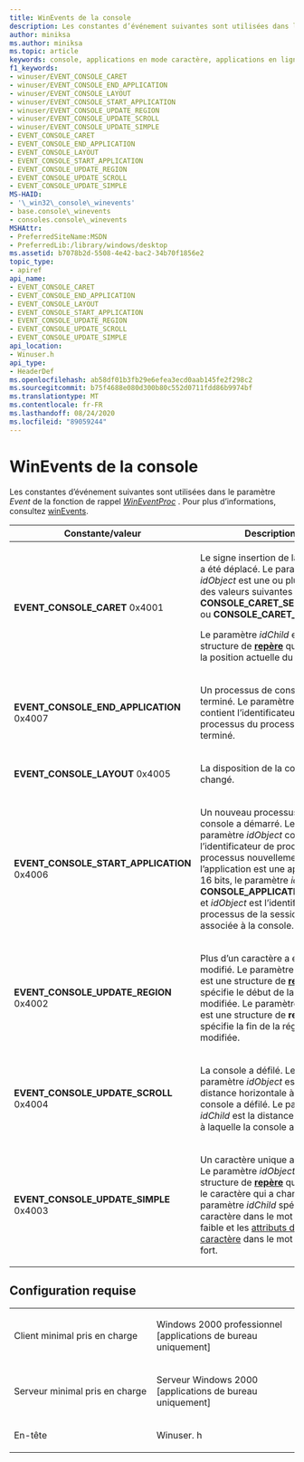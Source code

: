 ```yaml
---
title: WinEvents de la console
description: Les constantes d’événement suivantes sont utilisées dans le paramètre Event de la fonction de rappel WinEventProc. Pour plus d’informations, consultez WinEvents.
author: miniksa
ms.author: miniksa
ms.topic: article
keywords: console, applications en mode caractère, applications en ligne de commande, applications Terminal Server, API de console
f1_keywords:
- winuser/EVENT_CONSOLE_CARET
- winuser/EVENT_CONSOLE_END_APPLICATION
- winuser/EVENT_CONSOLE_LAYOUT
- winuser/EVENT_CONSOLE_START_APPLICATION
- winuser/EVENT_CONSOLE_UPDATE_REGION
- winuser/EVENT_CONSOLE_UPDATE_SCROLL
- winuser/EVENT_CONSOLE_UPDATE_SIMPLE
- EVENT_CONSOLE_CARET
- EVENT_CONSOLE_END_APPLICATION
- EVENT_CONSOLE_LAYOUT
- EVENT_CONSOLE_START_APPLICATION
- EVENT_CONSOLE_UPDATE_REGION
- EVENT_CONSOLE_UPDATE_SCROLL
- EVENT_CONSOLE_UPDATE_SIMPLE
MS-HAID:
- '\_win32\_console\_winevents'
- base.console\_winevents
- consoles.console\_winevents
MSHAttr:
- PreferredSiteName:MSDN
- PreferredLib:/library/windows/desktop
ms.assetid: b7078b2d-5508-4e42-bac2-34b70f1856e2
topic_type:
- apiref
api_name:
- EVENT_CONSOLE_CARET
- EVENT_CONSOLE_END_APPLICATION
- EVENT_CONSOLE_LAYOUT
- EVENT_CONSOLE_START_APPLICATION
- EVENT_CONSOLE_UPDATE_REGION
- EVENT_CONSOLE_UPDATE_SCROLL
- EVENT_CONSOLE_UPDATE_SIMPLE
api_location:
- Winuser.h
api_type:
- HeaderDef
ms.openlocfilehash: ab58df01b3fb29e6efea3ecd0aab145fe2f298c2
ms.sourcegitcommit: b75f4688e080d300b80c552d0711fdd86b9974bf
ms.translationtype: MT
ms.contentlocale: fr-FR
ms.lasthandoff: 08/24/2020
ms.locfileid: "89059244"
---
```

# <a name="console-winevents"></a>WinEvents de la console


Les constantes d’événement suivantes sont utilisées dans le paramètre *Event* de la fonction de rappel [*WinEventProc*](https://msdn.microsoft.com/library/windows/desktop/dd373885(v=vs.85).aspx) . Pour plus d’informations, consultez [winEvents](https://msdn.microsoft.com/library/windows/desktop/dd373889).

<table>
<colgroup>
<col width="50%" />
<col width="50%" />
</colgroup>
<thead>
<tr class="header">
<th>Constante/valeur</th>
<th>Description</th>
</tr>
</thead>
<tbody>
<tr class="odd">
<td><span id="EVENT_CONSOLE_CARET"></span><span id="event_console_caret"></span>
<strong>EVENT_CONSOLE_CARET</strong> 0x4001</td>
<td><p>Le signe insertion de la console a été déplacé. Le paramètre <em>idObject</em> est une ou plusieurs des valeurs suivantes : <strong>CONSOLE_CARET_SELECTION</strong> ou <strong>CONSOLE_CARET_VISIBLE</strong>.</p>
<p>Le paramètre <em>idChild</em> est une structure de <strong><a href="https://docs.microsoft.com/windows/console/coord-str">repère</a></strong> qui spécifie la position actuelle du curseur.</p></td>
</tr>
<tr class="even">
<td><span id="EVENT_CONSOLE_END_APPLICATION"></span><span id="event_console_end_application"></span>
<strong>EVENT_CONSOLE_END_APPLICATION</strong> 0x4007</td>
<td><p>Un processus de console s’est terminé. Le paramètre <em>idObject</em> contient l’identificateur de processus du processus terminé.</p></td>
</tr>
<tr class="odd">
<td><span id="EVENT_CONSOLE_LAYOUT"></span><span id="event_console_layout"></span>
<strong>EVENT_CONSOLE_LAYOUT</strong> 0x4005</td>
<td><p>La disposition de la console a changé.</p></td>
</tr>
<tr class="even">
<td><span id="EVENT_CONSOLE_START_APPLICATION"></span><span id="event_console_start_application"></span>
<strong>EVENT_CONSOLE_START_APPLICATION</strong> 0x4006</td>
<td><p>Un nouveau processus de console a démarré. Le paramètre <em>idObject</em> contient l’identificateur de processus du processus nouvellement créé. Si l’application est une application 16 bits, le paramètre <em>idChild</em> est <strong>CONSOLE_APPLICATION_16BIT</strong> et <em>idObject</em> est l’identificateur de processus de la session NTVDM associée à la console.</p></td>
</tr>
<tr class="odd">
<td><span id="EVENT_CONSOLE_UPDATE_REGION"></span><span id="event_console_update_region"></span>
<strong>EVENT_CONSOLE_UPDATE_REGION</strong> 0x4002</td>
<td><p>Plus d’un caractère a été modifié. Le paramètre <em>idObject</em> est une structure de <a href="coord-str.md" data-raw-source="[&lt;strong&gt;COORD&lt;/strong&gt;](coord-str.md)"><strong>repère</strong></a> qui spécifie le début de la région modifiée. Le paramètre <em>idChild</em> est une structure de <strong>repère</strong> qui spécifie la fin de la région modifiée.</p></td>
</tr>
<tr class="even">
<td><span id="EVENT_CONSOLE_UPDATE_SCROLL"></span><span id="event_console_update_scroll"></span>
<strong>EVENT_CONSOLE_UPDATE_SCROLL</strong> 0x4004</td>
<td><p>La console a défilé. Le paramètre <em>idObject</em> est la distance horizontale à laquelle la console a défilé. Le paramètre <em>idChild</em> est la distance verticale à laquelle la console a défilé.</p></td>
</tr>
<tr class="odd">
<td><span id="EVENT_CONSOLE_UPDATE_SIMPLE"></span><span id="event_console_update_simple"></span>
<strong>EVENT_CONSOLE_UPDATE_SIMPLE</strong> 0x4003</td>
<td><p>Un caractère unique a changé. Le paramètre <em>idObject</em> est une structure de <a href="coord-str.md" data-raw-source="[&lt;strong&gt;COORD&lt;/strong&gt;](coord-str.md)"><strong>repère</strong></a> qui spécifie le caractère qui a changé. Le paramètre <em>idChild</em> spécifie le caractère dans le mot de poids faible et les <a href="console-screen-buffers.md#_win32_font_attributes" data-raw-source="[character attributes](console-screen-buffers.md#_win32_font_attributes)">attributs de caractère</a> dans le mot de poids fort.</p></td>
</tr>
<tr class="even">
</tr>
<tr class="odd">
</tr>
<tr class="even">
</tr>
<tr class="odd">
</tr>
<tr class="even">
</tr>
</tbody>
</table>

<a name="requirements"></a>Configuration requise
------------

<table>
<colgroup>
<col width="50%" />
<col width="50%" />
</colgroup>
<tbody>
<tr class="odd">
<td><p>Client minimal pris en charge</p></td>
<td><p>Windows 2000 professionnel [applications de bureau uniquement]</p></td>
</tr>
<tr class="even">
<td><p>Serveur minimal pris en charge</p></td>
<td><p>Serveur Windows 2000 [applications de bureau uniquement]</p></td>
</tr>
<tr class="odd">
<td><p>En-tête</p></td>
<td>Winuser. h</td>
</tr>
</tbody>
</table>
